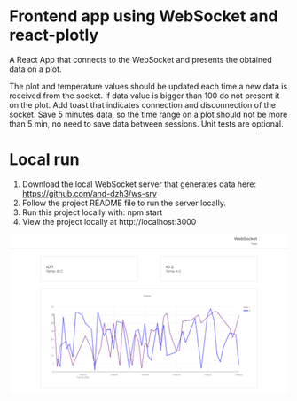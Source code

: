 # Frontend app using WebSocket and react-plotly

A React App that connects to the WebSocket and presents the obtained data on a plot.

The plot and temperature values should be updated each time a new data is received from the socket.
If data value is bigger than 100 do not present it on the plot.
Add toast that indicates connection and disconnection of the socket.
Save 5 minutes data, so the time range on a plot should not be more than 5 min, no need to save data between sessions.
Unit tests are optional.

# Local run
1. Download the local WebSocket server that generates data here: https://github.com/and-dzh3/ws-srv
2. Follow the project README file to run the server locally.
3. Run this project locally with: npm start
4. View the project locally at http://localhost:3000

![image info](./pictures/screenshot.png)
